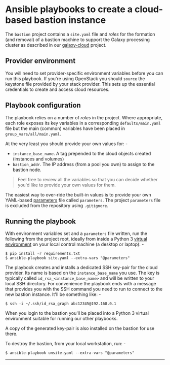 # Ansible playbooks to create a cloud-based bastion instance
The `bastion` project contains a `site.yaml` file and _roles_
for the formation (and removal) of a bastion machine to support the
Galaxy processing cluster as described in our [galaxy-cloud] project.

## Provider environment
You will need to set provider-specific environment variables before you
can run this playbook. If you're using OpenStack you should `source` the
keystone file provided by your stack provider. This sets up the essential
credentials to create and access cloud resources.
    
## Playbook configuration
The playbook relies on a number of _roles_ in the project. Where appropriate,
each role exposes its key variables in a corresponding `defaults/main.yaml`
file but the main (common) variables have been placed in
`group_vars/all/main.yaml`.

At the very least you should provide your own values for: -

-   `instance_base_name`. A tag prepended to the cloud objects created
    (instances and volumes)
-   `bastion_addr`. The IP address (from a pool you own) to assign to the
    bastion node.

>   Feel free to review all the variables so that you can decide whether
    you'd like to provide your own values for them.  

The easiest way to over-ride the built-in values is to provide your
own YAML-based [parameters] file called `parameters`. The project `parameters`
file is excluded from the repository using `.gitignore`.

## Running the playbook
With environment variables set and a `parameters` file written,
run the following from the project root, ideally from inside a Python 3
[virtual environment] on your local control machine (a desktop or laptop): -

    $ pip install -r requirements.txt
    $ ansible-playbook site.yaml --extra-vars "@parameters"

The playbook creates and installs a dedicated SSH key-pair for the cloud
provider. Its name is based on the `instance_base_name` you use. The key is
typically called `id_rsa_<instance_base_name>` and will be written to
your local SSH directory. For convenience the playbook ends with a message
that provides you with the SSH command you need to run to connect to the
new bastion instance. It'll be something like: -

    $ ssh -i ~/.ssh/id_rsa_graph abc12345@192.168.0.1

When you login to the bastion you'll be placed into a Python 3
virtual environment suitable for running our other playbooks.

A copy of the generated key-pair is also installed on the bastion for use
there.

To destroy the bastion, from your local workstation, run: -

    $ ansible-playbook unsite.yaml --extra-vars "@parameters"

---

[galaxy-cloud]: https://github.com/InformaticsMatters/ansible-galaxy-cloud
[parameters]: https://docs.ansible.com/ansible/latest/user_guide/playbooks_variables.html#passing-variables-on-the-command-line
[virtual environment]: https://docs.python.org/3/tutorial/venv.html
